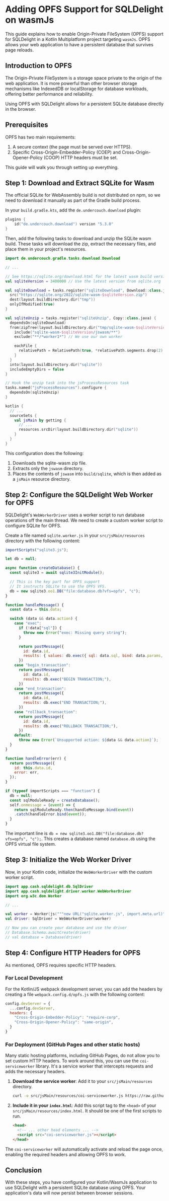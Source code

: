 # Adding OPFS Support for SQLDelight on wasmJs

This guide explains how to enable Origin-Private FileSystem (OPFS) support for SQLDelight in a Kotlin Multiplatform project targeting `wasmJs`. OPFS allows your web application to have a persistent database that survives page reloads.

## Introduction to OPFS

The Origin-Private FileSystem is a storage space private to the origin of the web application. It is more powerful than other browser storage mechanisms like IndexedDB or localStorage for database workloads, offering better performance and reliability.

Using OPFS with SQLDelight allows for a persistent SQLite database directly in the browser.

## Prerequisites

OPFS has two main requirements:
1.  A secure context (the page must be served over HTTPS).
2.  Specific Cross-Origin-Embedder-Policy (COEP) and Cross-Origin-Opener-Policy (COOP) HTTP headers must be set.

This guide will walk you through setting up everything.

## Step 1: Download and Extract SQLite for Wasm

The official SQLite for WebAssembly build is not distributed on npm, so we need to download it manually as part of the Gradle build process.

In your `build.gradle.kts`, add the `de.undercouch.download` plugin:
```kotlin
plugins {
    id("de.undercouch.download") version "5.3.0"
}
```

Then, add the following tasks to download and unzip the SQLite wasm build. These tasks will download the zip, extract the necessary files, and place them in your project's resources.

```kotlin
import de.undercouch.gradle.tasks.download.Download

// ...

// See https://sqlite.org/download.html for the latest wasm build version
val sqliteVersion = 3400000 // Use the latest version from sqlite.org

val sqliteDownload = tasks.register("sqliteDownload", Download::class.java) {
  src("https://sqlite.org/2022/sqlite-wasm-$sqliteVersion.zip")
  dest(layout.buildDirectory.dir("tmp"))
  onlyIfModified(true)
}

val sqliteUnzip = tasks.register("sqliteUnzip", Copy::class.java) {
  dependsOn(sqliteDownload)
  from(zipTree(layout.buildDirectory.dir("tmp/sqlite-wasm-$sqliteVersion.zip"))) {
    include("sqlite-wasm-$sqliteVersion/jswasm/**")
    exclude("**/*worker1*") // We use our own worker

    eachFile {
      relativePath = RelativePath(true, *relativePath.segments.drop(2).toTypedArray())
    }
  }
  into(layout.buildDirectory.dir("sqlite"))
  includeEmptyDirs = false
}

// Hook the unzip task into the jsProcessResources task
tasks.named("jsProcessResources").configure {
  dependsOn(sqliteUnzip)
}

kotlin {
  // ...
  sourceSets {
    val jsMain by getting {
      // ...
      resources.srcDir(layout.buildDirectory.dir("sqlite"))
    }
  }
}
```

This configuration does the following:
1.  Downloads the sqlite-wasm zip file.
2.  Extracts only the `jswasm` directory.
3.  Places the contents of `jswasm` into `build/sqlite`, which is then added as a `jsMain` resource directory.

## Step 2: Configure the SQLDelight Web Worker for OPFS

SQLDelight's `WebWorkerDriver` uses a worker script to run database operations off the main thread. We need to create a custom worker script to configure SQLite for OPFS.

Create a file named `sqlite.worker.js` in your `src/jsMain/resources` directory with the following content:

```javascript
importScripts("sqlite3.js");

let db = null;

async function createDatabase() {
  const sqlite3 = await sqlite3InitModule();

  // This is the key part for OPFS support
  // It instructs SQLite to use the OPFS VFS.
  db = new sqlite3.oo1.DB("file:database.db?vfs=opfs", "c");
}

function handleMessage() {
  const data = this.data;

  switch (data && data.action) {
    case "exec":
      if (!data["sql"]) {
        throw new Error("exec: Missing query string");
      }

      return postMessage({
        id: data.id,
        results: { values: db.exec({ sql: data.sql, bind: data.params, returnValue: "resultRows" }) },
      })
    case "begin_transaction":
      return postMessage({
        id: data.id,
        results: db.exec("BEGIN TRANSACTION;"),
      })
    case "end_transaction":
      return postMessage({
        id: data.id,
        results: db.exec("END TRANSACTION;"),
      })
    case "rollback_transaction":
      return postMessage({
        id: data.id,
        results: db.exec("ROLLBACK TRANSACTION;"),
      })
    default:
      throw new Error(`Unsupported action: ${data && data.action}`);
  }
}

function handleError(err) {
  return postMessage({
    id: this.data.id,
    error: err,
  });
}

if (typeof importScripts === "function") {
  db = null;
  const sqlModuleReady = createDatabase();
  self.onmessage = (event) => {
    return sqlModuleReady.then(handleMessage.bind(event))
    .catch(handleError.bind(event));
  }
}
```
The important line is `db = new sqlite3.oo1.DB("file:database.db?vfs=opfs", "c");`. This creates a database named `database.db` using the OPFS virtual file system.

## Step 3: Initialize the Web Worker Driver

Now, in your Kotlin code, initialize the `WebWorkerDriver` with the custom worker script.

```kotlin
import app.cash.sqldelight.db.SqlDriver
import app.cash.sqldelight.driver.worker.WebWorkerDriver
import org.w3c.dom.Worker

// ...

val worker = Worker(js("""new URL("sqlite.worker.js", import.meta.url)""").unsafeCast<String>())
val driver: SqlDriver = WebWorkerDriver(worker)

// Now you can create your database and use the driver
// Database.Schema.awaitCreate(driver)
// val database = Database(driver)
```

## Step 4: Configure HTTP Headers for OPFS

As mentioned, OPFS requires specific HTTP headers.

### For Local Development

For the Kotlin/JS webpack development server, you can add the headers by creating a file `webpack.config.d/opfs.js` with the following content:

```javascript
config.devServer = {
  ...config.devServer,
  headers: {
    "Cross-Origin-Embedder-Policy": "require-corp",
    "Cross-Origin-Opener-Policy": "same-origin",
  }
}
```

### For Deployment (GitHub Pages and other static hosts)

Many static hosting platforms, including GitHub Pages, do not allow you to set custom HTTP headers. To work around this, you can use the `coi-serviceworker` library. It's a service worker that intercepts requests and adds the necessary headers.

1.  **Download the service worker**:
    Add it to your `src/jsMain/resources` directory.
    ```bash
    curl -o src/jsMain/resources/coi-serviceworker.js https://raw.githubusercontent.com/gzuidhof/coi-serviceworker/master/coi-serviceworker.js
    ```

2.  **Include it in your `index.html`**:
    Add this script tag to the `<head>` of your `src/jsMain/resources/index.html`. It should be one of the first scripts to run.
    ```html
    <head>
      <!-- ... other head elements ... -->
      <script src="coi-serviceworker.js"></script>
    </head>
    ```

The `coi-serviceworker` will automatically activate and reload the page once, enabling the required headers and allowing OPFS to work.

## Conclusion

With these steps, you have configured your Kotlin/WasmJs application to use SQLDelight with a persistent SQLite database using OPFS. Your application's data will now persist between browser sessions.
